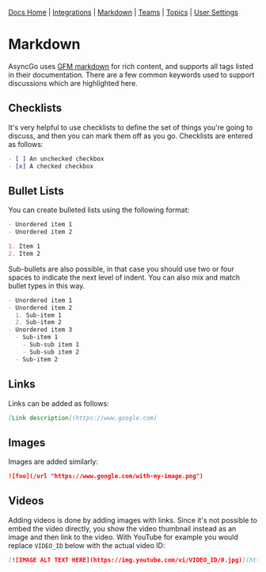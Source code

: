 [Docs Home](index.md) | [Integrations](integrations.md) | [Markdown](markdown.md) | [Teams](teams.md) | [Topics](topics.md) | [User Settings](usersettings.md)

# Markdown

AsyncGo uses [GFM markdown](https://github.github.com/gfm/) for rich content,
and supports all tags listed in their documentation. There are a few common
keywords used to support discussions which are highlighted here.

## Checklists

It's very helpful to use checklists to define the set of things you're going to
discuss, and then you can mark them off as you go. Checklists are entered as
follows:

```markdown
- [ ] An unchecked checkbox
- [x] A checked checkbox
```

## Bullet Lists

You can create bulleted lists using the following format:

```markdown
- Unordered item 1
- Unordered item 2

1. Item 1
2. Item 2
```

Sub-bullets are also possible, in that case you should use two or four spaces to
indicate the next level of indent. You can also mix and match bullet types in
this way.

```markdown
- Unordered item 1
- Unordered item 2
  1. Sub-item 1
  2. Sub-item 2
- Unordered item 3
  - Sub-item 1
    - Sub-sub item 1
    - Sub-sub item 2
  - Sub-item 2
```

## Links

Links can be added as follows:

```markdown
[Link description](https://www.google.com)
```

## Images

Images are added similarly:

```markdown
![foo](/url "https://www.google.com/with-my-image.png")
```

## Videos

Adding videos is done by adding images with links. Since it's not possible to
embed the video directly, you show the video thumbnail instead as an image and
then link to the video. With YouTube for example you would replace `VIDEO_ID`
below with the actual video ID:

```markdown
[![IMAGE ALT TEXT HERE](https://img.youtube.com/vi/VIDEO_ID/0.jpg)](https://www.youtube.com/watch?v=VIDEO_ID)
```
